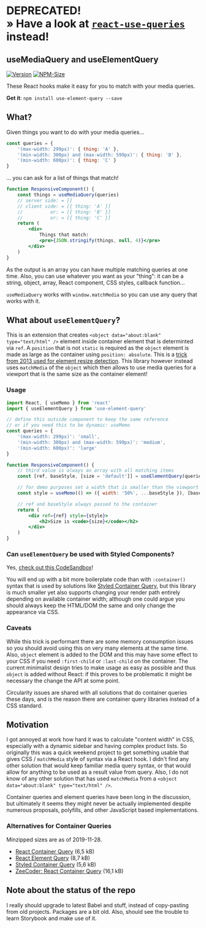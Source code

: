 # **DEPRECATED!**<br/>&raquo; Have a look at [`react-use-queries`](https://github.com/merri/react-use-queries) instead!

## useMediaQuery and useElementQuery
[![Version](https://img.shields.io/npm/v/use-element-query.svg)](https://www.npmjs.com/package/use-element-query)
[![NPM-Size](https://flat.badgen.net/bundlephobia/minzip/use-element-query)](https://www.npmjs.com/package/use-element-query)

These React hooks make it easy for you to match with your media queries.

**Get it**: `npm install use-element-query --save`

## What?

Given things you want to do with your media queries...

```jsx
const queries = {
    '(max-width: 299px)': { thing: 'A' },
    '(min-width: 300px) and (max-width: 599px)': { thing: 'B' },
    '(min-width: 600px)': { thing: 'C' }
}
```

... you can ask for a list of things that match!

```jsx
function ResponsiveComponent() {
    const things = useMediaQuery(queries)
    // server side: = []
    // client side: = [{ thing: 'A' }]
    //          or: = [{ thing: 'B' }]
    //          or: = [{ thing: 'C' }]
    return (
        <div>
            Things that match:
            <pre>{JSON.stringify(things, null, 4)}</pre>
        </div>
    )
}
```

As the output is an array you can have multiple matching queries at one time. Also, you can use whatever you want as
your "thing": it can be a string, object, array, React component, CSS styles, callback function...

`useMediaQuery` works with `window.matchMedia` so you can use any query that works with it.

## What about `useElementQuery`?

This is an extension that creates `<object data="about:blank" type="text/html" />` element inside container element that
is determinted via `ref`. A `position` that is not `static` is required as the `object` element is made as large as the
container using `position: absolute`. This is a [trick from 2013 used for element resize detection](http://www.backalleycoder.com/2013/03/18/cross-browser-event-based-element-resize-detection/).
This library however instead uses `matchMedia` of the `object` which then allows to use media queries for a viewport
that is the same size as the container element!

### Usage

```jsx
import React, { useMemo } from 'react'
import { useElementQuery } from 'use-element-query'

// define this outside component to keep the same reference
// or if you need this to be dynamic: useMemo
const queries = {
    '(max-width: 299px)': 'small',
    '(min-width: 300px) and (max-width: 599px)': 'medium',
    '(min-width: 600px)': 'large'
}

function ResponsiveComponent() {
    // third value is always an array with all matching items
    const [ref, baseStyle, [size = 'default']] = useElementQuery(queries)

    // for demo purposes set a width that is smaller than the viewport width
    const style = useMemo(() => ({ width: '50%', ...baseStyle }), [baseStyle])

    // ref and baseStyle always passed to the container
    return (
        <div ref={ref} style={style}>
            <h2>Size is <code>{size}</code></h2>
        </div>
    )
}
```

### Can `useElementQuery` be used with Styled Components?

Yes, [check out this CodeSandbox](https://codesandbox.io/s/demo-useelementquery-with-styled-components-ccy44)!

You will end up with a bit more boilerplate code than with `:container()` syntax that is used by solutions like
[Styled Container Query](https://www.npmjs.com/package/styled-container-query), but this library is much smaller yet
also supports changing your render path entirely depending on available container width; although one could argue you
should always keep the HTML/DOM the same and only change the appearance via CSS.

### Caveats

While this trick is performant there are some memory consumption issues so you should avoid using this on very many
elements at the same time. Also, `object` element is added to the DOM and this may have some effect to your CSS if you
need `:first-child` or `:last-child` on the container. The current minimalist design tries to make usage as easy as
possible and thus `object` is added without React: if this proves to be problematic it might be necessary the change the
API at some point.

Circularity issues are shared with all solutions that do container queries these days, and is the reason there are
container query libraries instead of a CSS standard.

## Motivation

I got annoyed at work how hard it was to calculate "content width" in CSS, especially with a dynamic sidebar and having
complex product lists. So originally this was a quick weekend project to get something usable that gives CSS /
`matchMedia` style of syntax via a React hook. I didn't find any other solution that would keep familiar media query
syntax, or that would allow for anything to be used as a result value from query. Also, I do not know of any other
solution that has used `matchMedia` from a `<object data="about:blank" type="text/html" />`.

Container queries and element queries have been long in the discussion, but ultimately it seems they might never be
actually implemented despite numerous proposals, polyfills, and other JavaScript based implementations.

### Alternatives for Container Queries

Minzipped sizes are as of 2019-11-28.

- [React Container Query](https://www.npmjs.com/package/react-container-query) (6,5 kB)
- [React Element Query](https://www.npmjs.com/package/react-element-query) (8,7 kB)
- [Styled Container Query](https://www.npmjs.com/package/styled-container-query) (5,6 kB)
- [ZeeCoder: React Container Query](https://www.npmjs.com/package/@zeecoder/react-container-query) (16,1 kB)

## Note about the status of the repo

I really should upgrade to latest Babel and stuff, instead of copy-pasting from old projects. Packages are a bit old.
Also, should see the trouble to learn Storybook and make use of it.
